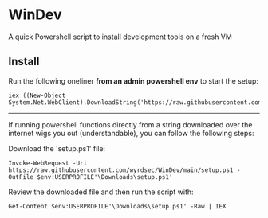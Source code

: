 # WinDev

A quick Powershell script to install development tools on a fresh VM

## Install 

Run the following oneliner **from an admin powershell env** to start the setup:

```
iex ((New-Object System.Net.WebClient).DownloadString('https://raw.githubusercontent.com/wyrdsec/WinDev/main/setup.ps1'))
```

---

If running powershell functions directly from a string downloaded over the
internet wigs you out (understandable), you can follow the following steps:

Download the 'setup.ps1' file:
```
Invoke-WebRequest -Uri https://raw.githubusercontent.com/wyrdsec/WinDev/main/setup.ps1 -OutFile $env:USERPROFILE'\Downloads\setup.ps1'
```

Review the downloaded file and then run the script with:
```
Get-Content $env:USERPROFILE'\Downloads\setup.ps1' -Raw | IEX
```
